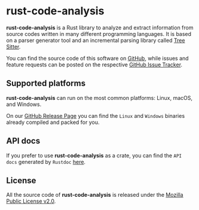 # rust-code-analysis

**rust-code-analysis** is a Rust library to analyze and extract information
from source codes written in many different programming languages.
It is based on a parser generator tool and an incremental parsing library
called
<a href="https://tree-sitter.github.io/tree-sitter/" target="_blank">Tree Sitter</a>.

You can find the source code of this software on
<a href="https://github.com/mozilla/rust-code-analysis/" target="_blank">GitHub</a>,
while issues and feature requests can be posted on the respective
<a href="https://github.com/mozilla/rust-code-analysis/issues/" target="_blank">GitHub Issue Tracker</a>.

## Supported platforms

**rust-code-analysis** can run on the most common platforms: Linux, macOS,
and Windows.

On our
<a href="https://github.com/mozilla/rust-code-analysis/releases" target="_blank">GitHub Release Page</a>
you can find the `Linux` and `Windows` binaries already compiled and
packed for you.


## API docs

If you prefer to use **rust-code-analysis** as a crate, you can find the
`API docs` generated by `Rustdoc`
<a href="https://docs.rs/rust-code-analysis/*/rust_code_analysis/" target="_blank">here</a>.

## License

All the source code of **rust-code-analysis** is released under the
<a href="https://www.mozilla.org/MPL/2.0/" target="_blank">Mozilla Public License v2.0</a>.
